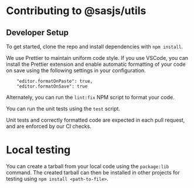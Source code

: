 # Contributing to @sasjs/utils

## Developer Setup

To get started, clone the repo and install dependencies with `npm install`.

We use Prettier to maintain uniform code style. If you use VSCode, you can install the Prettier extension and enable automatic formatting of your code on save using the following settings in your configuration.

```
    "editor.formatOnPaste": true,
    "editor.formatOnSave": true
```

Alternately, you can run the `lint:fix` NPM script to format your code.

You can run the unit tests using the `test` script.

Unit tests and correctly formatted code are expected in each pull request, and are enforced by our CI checks.

# Local testing

You can create a tarball from your local code using the `package:lib` command.
The created tarball can then be installed in other projects for testing using `npm install <path-to-file>`.
